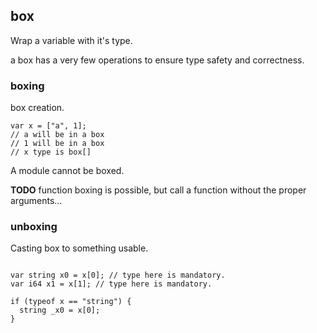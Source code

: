 <a name="box"></a>
## box

Wrap a variable with it's type.

a box has a very few operations to ensure type safety and correctness.

### boxing

box creation.

```plee
var x = ["a", 1];
// a will be in a box
// 1 will be in a box
// x type is box[]
```

A module cannot be boxed.

**TODO** function boxing is possible, but call a function without the proper arguments...

### unboxing

Casting box to something usable.


```plee

var string x0 = x[0]; // type here is mandatory.
var i64 x1 = x[1]; // type here is mandatory.

if (typeof x == "string") {
  string _x0 = x[0];
}

```
